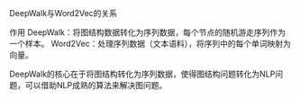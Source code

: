 DeepWalk与Word2Vec的关系

作用
DeepWalk：将图结构数据转化为序列数据，每个节点的随机游走序列作为一个样本。
Word2Vec：处理序列数据（文本语料），将序列中的每个单词映射为向量。

DeepWalk的核心在于将图结构转化为序列数据，使得图结构问题转化为NLP问题，可以借助NLP成熟的算法来解决图问题。
